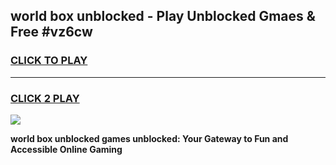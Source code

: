 
## world box unblocked - Play Unblocked Gmaes & Free #vz6cw
<h3>
<a href="https://news.freeplayer.one?title=world_box_unblocked&ref=03M">CLICK TO PLAY</a></h3>
<hr>

<h3>
<a href="https://news.freeplayer.one?title=world_box_unblocked&ref=03M">CLICK 2 PLAY</a>
  
</h3>

<a href="https://news.freeplayer.one?title=world_box_unblocked&ref=03M"><img src="https://clearcache.store/games.png"></a>


**world box unblocked games unblocked: Your Gateway to Fun and Accessible Online Gaming**
